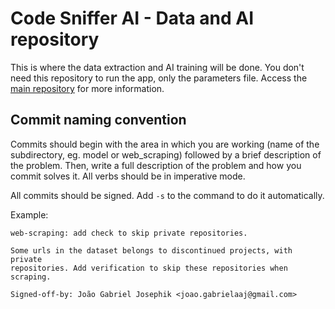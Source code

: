 # Code Sniffer AI - Data and AI repository

This is where the data extraction and AI training will be done. You don't need this repository to run the app, only the parameters file. Access the [main repository](https://github.com/codesnifferai/codesnifferai/) for more information.

## Commit naming convention
Commits should begin with the area in which you are working (name of the subdirectory, eg. model or web_scraping) followed by a brief description of the problem. Then, write a full description of the problem and how you commit solves it. All verbs should be in imperative mode.

All commits should be signed. Add `-s` to the command to do it automatically.

Example:

```
web-scraping: add check to skip private repositories.

Some urls in the dataset belongs to discontinued projects, with private
repositories. Add verification to skip these repositories when scraping.

Signed-off-by: João Gabriel Josephik <joao.gabrielaaj@gmail.com>
```